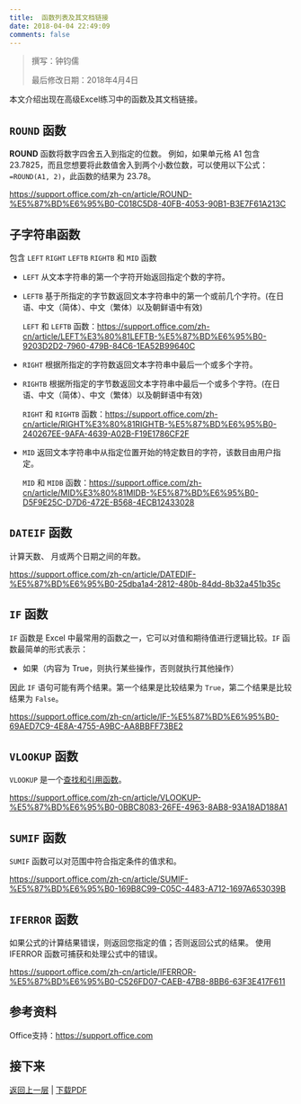 ```yaml
---
title:  函数列表及其文档链接
date: 2018-04-04 22:49:09
comments: false
---
```


> 撰写：钟钧儒
>
> 最后修改日期：2018年4月4日

本文介绍出现在高级Excel练习中的函数及其文档链接。

## `ROUND` 函数

**ROUND** 函数将数字四舍五入到指定的位数。 例如，如果单元格 A1 包含 23.7825，而且您想要将此数值舍入到两个小数位数，可以使用以下公式：`=ROUND(A1, 2)`，此函数的结果为 23.78。

https://support.office.com/zh-cn/article/ROUND-%E5%87%BD%E6%95%B0-C018C5D8-40FB-4053-90B1-B3E7F61A213C

## 子字符串函数

包含 `LEFT` `RIGHT` `LEFTB` `RIGHTB` 和 `MID` 函数

* `LEFT` 从文本字符串的第一个字符开始返回指定个数的字符。

* `LEFTB` 基于所指定的字节数返回文本字符串中的第一个或前几个字符。(在日语、中文（简体）、中文（繁体）以及朝鲜语中有效)

  `LEFT` 和 `LEFTB` 函数：https://support.office.com/zh-cn/article/LEFT%E3%80%81LEFTB-%E5%87%BD%E6%95%B0-9203D2D2-7960-479B-84C6-1EA52B99640C

* `RIGHT` 根据所指定的字符数返回文本字符串中最后一个或多个字符。

* `RIGHTB` 根据所指定的字节数返回文本字符串中最后一个或多个字符。(在日语、中文（简体）、中文（繁体）以及朝鲜语中有效)

  `RIGHT` 和 `RIGHTB` 函数：https://support.office.com/zh-cn/article/RIGHT%E3%80%81RIGHTB-%E5%87%BD%E6%95%B0-240267EE-9AFA-4639-A02B-F19E1786CF2F

* `MID` 返回文本字符串中从指定位置开始的特定数目的字符，该数目由用户指定。

  `MID` 和 `MIDB` 函数：https://support.office.com/zh-cn/article/MID%E3%80%81MIDB-%E5%87%BD%E6%95%B0-D5F9E25C-D7D6-472E-B568-4ECB12433028

## `DATEIF` 函数

计算天数、 月或两个日期之间的年数。

https://support.office.com/zh-cn/article/DATEDIF-%E5%87%BD%E6%95%B0-25dba1a4-2812-480b-84dd-8b32a451b35c

## `IF` 函数

`IF` 函数是 Excel 中最常用的函数之一，它可以对值和期待值进行逻辑比较。`IF` 函数最简单的形式表示：

- 如果（内容为 True，则执行某些操作，否则就执行其他操作）

因此 `IF` 语句可能有两个结果。第一个结果是比较结果为 `True`，第二个结果是比较结果为 `False`。

https://support.office.com/zh-cn/article/IF-%E5%87%BD%E6%95%B0-69AED7C9-4E8A-4755-A9BC-AA8BBFF73BE2

## `VLOOKUP` 函数

`VLOOKUP` 是一个[查找和引用函数](https://support.office.com/zh-cn/article/%E6%9F%A5%E6%89%BE%E5%92%8C%E5%BC%95%E7%94%A8%E5%87%BD%E6%95%B0-8aa21a3a-b56a-4055-8257-3ec89df2b23e)。

https://support.office.com/zh-cn/article/VLOOKUP-%E5%87%BD%E6%95%B0-0BBC8083-26FE-4963-8AB8-93A18AD188A1

## `SUMIF` 函数

`SUMIF` 函数可以对范围中符合指定条件的值求和。

https://support.office.com/zh-cn/article/SUMIF-%E5%87%BD%E6%95%B0-169B8C99-C05C-4483-A712-1697A653039B

## `IFERROR` 函数

如果公式的计算结果错误，则返回您指定的值；否则返回公式的结果。 使用 IFERROR 函数可捕获和处理公式中的错误。

https://support.office.com/zh-cn/article/IFERROR-%E5%87%BD%E6%95%B0-C526FD07-CAEB-47B8-8BB6-63F3E417F611

## 参考资料

Office支持：https://support.office.com

## 接下来

[返回上一层](../../) | [下载PDF](Advance-excel-functions.pdf)